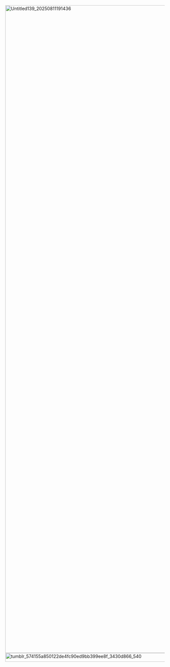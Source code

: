 <img width="2048" height="2048" alt="Untitled139_20250811191436" src="https://github.com/user-attachments/assets/0db5817a-9761-4682-84ad-b83e13607f82" />
<img width="514" height="28" alt="tumblr_574155a850122de4fc90ed9bb399ee8f_3430d866_540" src="https://github.com/user-attachments/assets/6db6fdf2-d6d5-4bd4-88f1-577aade11b26" />
